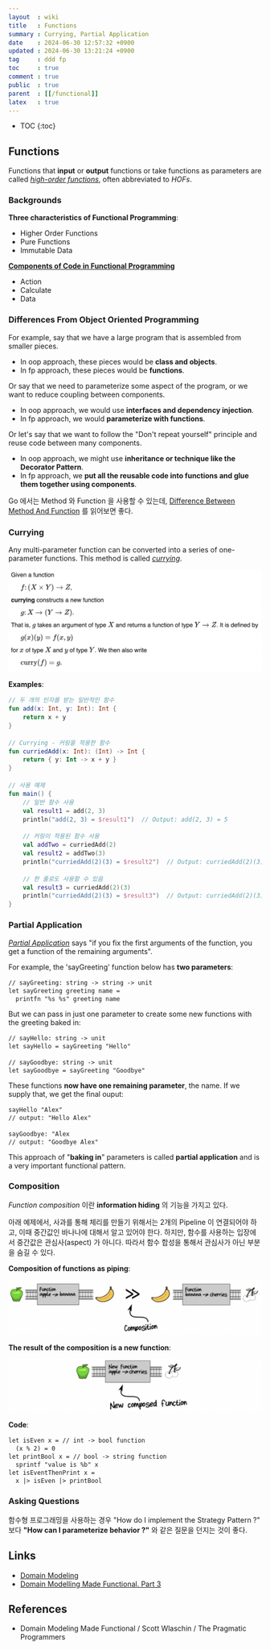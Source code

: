```yaml
---
layout  : wiki
title   : Functions
summary : Currying, Partial Application
date    : 2024-06-30 12:57:32 +0900
updated : 2024-06-30 13:21:24 +0900
tag     : ddd fp
toc     : true
comment : true
public  : true
parent  : [[/functional]]
latex   : true
---
```

* TOC
{:toc}

## Functions

Functions that __input__ or __output__ functions or take functions as parameters are called _[high-order functions](https://baekjungho.github.io/wiki/kotlin/kotlin-first-citizen/)_, often abbreviated to _HOFs_.

### Backgrounds

__Three characteristics of Functional Programming__:

- Higher Order Functions
- Pure Functions
- Immutable Data

__[Components of Code in Functional Programming](https://baekjungho.github.io/wiki/functional/functional-skills/)__
- Action
- Calculate
- Data

### Differences From Object Oriented Programming

For example, say that we have a large program that is assembled from smaller pieces.

- In oop approach, these pieces would be __class and objects__.
- In fp approach, these pieces would be __functions__.

Or say that we need to parameterize some aspect of the program, or we want to reduce coupling between components.

- In oop approach, we would use __interfaces and dependency injection__.
- In fp approach, we would __parameterize with functions__.

Or let's say that we want to follow the "Don't repeat yourself" principle and reuse code between many components.

- In oop approach, we might use __inheritance or technique like the Decorator Pattern__.
- In fp approach, we __put all the reusable code into functions and glue them together using components__.

Go 에서는 Method 와 Function 을 사용할 수 있는데, [Difference Between Method And Function](https://baekjungho.github.io/wiki/go/go-method-function/) 를 읽어보면 좋다.

### Currying

Any multi-parameter function can be converted into a series of one-parameter functions. This method is called _[currying](https://en.wikipedia.org/wiki/Currying)_.

![](/resource/wiki/ddd-functions/currying.png)

__Examples__:

```kotlin
// 두 개의 인자를 받는 일반적인 함수
fun add(x: Int, y: Int): Int {
    return x + y
}

// Currying - 커링을 적용한 함수
fun curriedAdd(x: Int): (Int) -> Int {
    return { y: Int -> x + y }
}

// 사용 예제
fun main() {
    // 일반 함수 사용
    val result1 = add(2, 3)
    println("add(2, 3) = $result1")  // Output: add(2, 3) = 5

    // 커링이 적용된 함수 사용
    val addTwo = curriedAdd(2)
    val result2 = addTwo(3)
    println("curriedAdd(2)(3) = $result2")  // Output: curriedAdd(2)(3) = 5

    // 한 줄로도 사용할 수 있음
    val result3 = curriedAdd(2)(3)
    println("curriedAdd(2)(3) = $result3")  // Output: curriedAdd(2)(3) = 5
}
```

### Partial Application

_[Partial Application](https://en.wikipedia.org/wiki/Partial_application)_ says "if you fix the first arguments of the function, you get a function of the remaining arguments".

For example, the 'sayGreeting' function below has __two parameters__:

```
// sayGreeting: string -> string -> unit
let sayGreeting greeting name =
  printfn "%s %s" greeting name
```

But we can pass in just one parameter to create some new functions with the greeting baked in:

```
// sayHello: string -> unit
let sayHello = sayGreeting "Hello"

// sayGoodbye: string -> unit
let sayGoodbye = sayGreeting "Goodbye"
```

These functions __now have one remaining parameter__, the name. If we supply that, we get the final ouput:

```
sayHello "Alex"
// output: "Hello Alex"

sayGoodbye: "Alex
// output: "Goodbye Alex"
```

This approach of "__baking in__" parameters is called __partial application__ and is a very important functional pattern.

### Composition

_Function composition_ 이란 __information hiding__ 의 기능을 가지고 있다.

아래 예제에서, 사과를 통해 체리를 만들기 위해서는 2개의 Pipeline 이 연결되어야 하고, 이때 중간값인 바나나에 대해서 알고 있어야 한다.
하지만, 함수를 사용하는 입장에서 중간값은 관심사(aspect) 가 아니다. 따라서 함수 합성을 통해서 관심사가 아닌 부분을 숨길 수 있다.

__Composition of functions as piping__:

![](/resource/wiki/functional-functions/composition-1.png)

__The result of the composition is a new function__:

![](/resource/wiki/functional-functions/composition-2.png)

__Code__:

```
let isEven x = // int -> bool function
  (x % 2) = 0
let printBool x = // bool -> string function
  sprintf "value is %b" x 
let isEventThenPrint x = 
  x |> isEven |> printBool
```

### Asking Questions

함수형 프로그래밍을 사용하는 경우 "How do I implement the Strategy Pattern ?" 보다 __"How can I parameterize behavior ?"__ 와 같은 질문을 던지는 것이 좋다.

## Links

- [Domain Modeling](https://baekjungho.github.io/wiki/ddd/ddd-modeling/)
- [Domain Modelling Made Functional. Part 3](https://bespoyasov.me/blog/domain-modelling-made-functional-3/)

## References

- Domain Modeling Made Functional / Scott Wlaschin / The Pragmatic Programmers